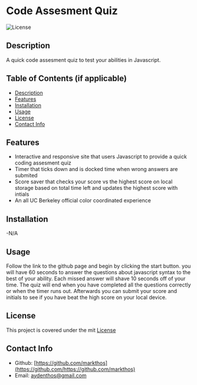 # Code Assesment Quiz

![License](https://img.shields.io/badge/License-mit-blue.svg)



## Description

A quick code assesment quiz to test your abilities in Javascript.


## Table of Contents (if applicable)

- [Description](#description)
- [Features](#features)
- [Installation](#installation)
- [Usage](#usage)
- [License](#license)
- [Contact Info](#contact-info)



## Features

- Interactive and responsive site that users Javascript to provide a quick coding assesment quiz
- Timer that ticks down and is docked time when wrong answers are submited
- Score saver that checks your score vs the highest score on local storage based on total time left and updates the highest score with intials
- An all UC Berkeley official color coordinated experience

## Installation

-N/A

## Usage

Follow the link to the github page and begin by clicking the start button.  you will have 60 seconds to answer the questions about javascript syntax to the best of your ability.  Each missed answer will shave 10 seconds off of your time.  The quiz will end when you have completed all the questions correctly or when the timer runs out. Afterwards you can submit your score and initials to see if you have beat the high score on your local device.

## License

This project is covered under the mit [License](https://choosealicense.com/licenses/${license})

## Contact Info

- Github: [https://github.com/markthos](https://github.com/https://github.com/markthos)
- Email: aydenthos@gmail.com
